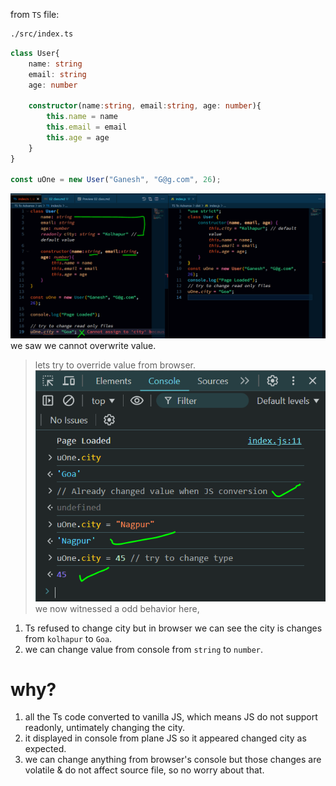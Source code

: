 from `TS` file:
```bash
./src/index.ts
```  
```typescript
class User{
    name: string
    email: string
    age: number

    constructor(name:string, email:string, age: number){
        this.name = name
        this.email = email
        this.age = age
    }
}

const uOne = new User("Ganesh", "G@g.com", 26);
```  
![38](../../Assets/Images/0138.PNG)  
we saw we cannot overwrite value.  
> lets try to override value from browser.  
![39](../../Assets/Images/0139.PNG)  
we now witnessed a odd behavior here,  
1. Ts refused to change city but in browser we can see the city is changes from `kolhapur` to `Goa`.  
2. we can change value from console from `string` to `number`.

# why?
1. all the Ts code converted to vanilla JS, which means JS do not support readonly, untimately changing the city.
2. it displayed in console from plane JS so it appeared changed city as expected.  
3. we can change anything from browser's console but those changes are volatile & do not affect source file, so no worry about that.  